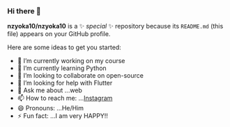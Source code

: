 ### Hi there 👋

**nzyoka10/nzyoka10** is a ✨ _special_ ✨ repository because its `README.md` (this file) appears on your GitHub profile.

Here are some ideas to get you started:

- 🔭 I’m currently working on my course
- 🌱 I’m currently learning Python
- 👯 I’m looking to collaborate on open-source
- 🤔 I’m looking for help with Flutter
- 💬 Ask me about ...web
- 📫 How to reach me: ...[Instagram](https://www.instagram.com/_byte.bard_/)
- 😄 Pronouns: ...He/Him
- ⚡ Fun fact: ...I am very HAPPY!!

